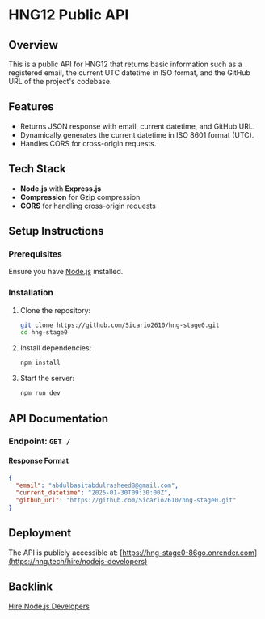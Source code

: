 # HNG12 Public API

## Overview
This is a public API for HNG12 that returns basic information such as a registered email, the current UTC datetime in ISO format, and the GitHub URL of the project's codebase.

## Features
- Returns JSON response with email, current datetime, and GitHub URL.
- Dynamically generates the current datetime in ISO 8601 format (UTC).
- Handles CORS for cross-origin requests.

## Tech Stack
- **Node.js** with **Express.js**
- **Compression** for Gzip compression
- **CORS** for handling cross-origin requests

## Setup Instructions
### Prerequisites
Ensure you have [Node.js](https://nodejs.org/) installed.

### Installation
1. Clone the repository:
   ```sh
   git clone https://github.com/Sicario2610/hng-stage0.git
   cd hng-stage0
2. Install dependencies:
   ```sh
   npm install
   ```
3. Start the server:
   ```sh
   npm run dev
   ```

## API Documentation
### Endpoint: `GET /`
#### Response Format
```json
{
  "email": "abdulbasitabdulrasheed8@gmail.com",
  "current_datetime": "2025-01-30T09:30:00Z",
  "github_url": "https://github.com/Sicario2610/hng-stage0.git"
}
```

## Deployment
The API is publicly accessible at: [https://hng-stage0-86go.onrender.com](https://hng.tech/hire/nodejs-developers)
 

## Backlink
[Hire Node.js Developers](https://hng.tech/hire/nodejs-developers)
